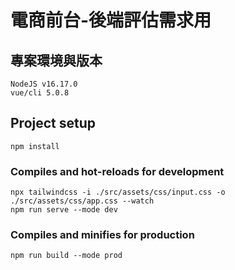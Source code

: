 # 電商前台-後端評估需求用

## 專案環境與版本

```
NodeJS v16.17.0
vue/cli 5.0.8
```

## Project setup

```
npm install
```

### Compiles and hot-reloads for development

```
npx tailwindcss -i ./src/assets/css/input.css -o ./src/assets/css/app.css --watch
npm run serve --mode dev
```

### Compiles and minifies for production

```
npm run build --mode prod
```

